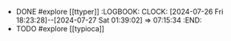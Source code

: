 - DONE #explore [[ttyper]]
  :LOGBOOK:
  CLOCK: [2024-07-26 Fri 18:23:28]--[2024-07-27 Sat 01:39:02] =>  07:15:34
  :END:
- TODO #explore [[typioca]]